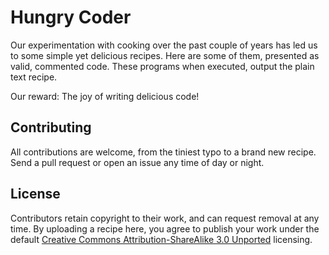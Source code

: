# Hungry Coder

Our experimentation with cooking over the past couple of years has led us to some simple yet delicious recipes. Here are some of them, presented as valid, commented code. These programs when executed, output the plain text recipe.

Our reward: The joy of writing delicious code!

## Contributing

All contributions are welcome, from the tiniest typo to a brand new recipe. Send a pull request or open an issue any time of day or night.

## License

Contributors retain copyright to their work, and can request removal at any
time. By uploading a recipe here, you agree to publish your work under the default
[Creative Commons Attribution-ShareAlike 3.0 Unported][1] licensing.

[1]: http://creativecommons.org/licenses/by-sa/3.0/deed.en_US